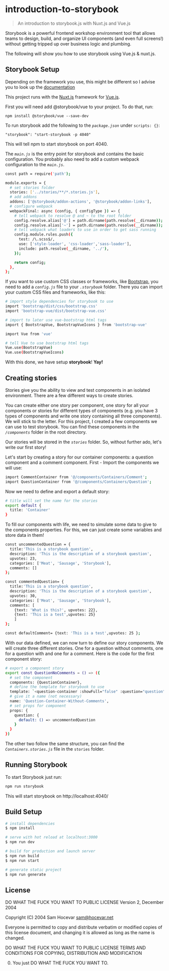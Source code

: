 # introduction-to-storybook

> An introduction to storybook.js with Nuxt.js and Vue.js

Storybook is a powerful frontend workshop environment tool that allows teams to design, build, and organize UI components (and even full screens!) without getting tripped up over business logic and plumbing.


The following will show you how to use storybook using Vue.js & nuxt.js.

## Storybook Setup
Depending on the framework you use, this might be different so I advise you to look up the [documentation](https://storybook.js.org/docs/basics/introduction/)

This project runs with the [Nuxt.js](https://nuxtjs.org/) framework for [Vue.js](https://vuejs.org/). 

First you will need add @storybook/vue to your project. To do that, run:

````
npm install @storybook/vue --save-dev
````

To run storybook add the following to the _``package.json``_ under ``scripts: {}``:

````
"storybook": "start-storybook -p 4040"
````

This will tell npm to start storybook on port 4040.


The _``main.js``_ is the entry point for storybook and contains the basic configuration. You probably also need to add a custom webpack configuration to the _``main.js``_.

````bash
const path = require('path');

module.exports = {
  # set stories folder
  stories: ['../stories/**/*.stories.js'],
  # add addons
  addons: ['@storybook/addon-actions', '@storybook/addon-links'],
  # configure webpack
  webpackFinal: async (config, { configType }) => {
    # tell webpack to resolve @ and ~ to the root folder
    config.resolve.alias['@'] = path.dirname(path.resolve(__dirname));
    config.resolve.alias['~'] = path.dirname(path.resolve(__dirname));
    # tell webpack what loaders to use in order to get sass running
    config.module.rules.push({
      test: /\.scss$/,
      use: ['style-loader', 'css-loader','sass-loader'],
      include: path.resolve(__dirname, '../'),
    });

    return config;
  },
};
````

If you want to use custom CSS classes or frameworks, like [Bootstrap](https://getbootstrap.com/), you need to add a _``config.js``_ file to your _``.storybook``_ folder.
There you can import your custom CSS files and frameworks, like this: 
````bash
# import style dependencies for storybook to use
import 'bootstrap/dist/css/bootstrap.css'
import 'bootstrap-vue/dist/bootstrap-vue.css'

# import to later use vue-bootstrap html tags
import { BootstrapVue, BootstrapVueIcons } from 'bootstrap-vue'

import Vue from 'vue'

# tell Vue to use bootstrap html tags
Vue.use(BootstrapVue)
Vue.use(BootstrapVueIcons)

````

With this done, we have setup <b>storybook</b>! <b>Yay!</b>

## Creating stories
Stories give you the ability to view and test components in an isolated environment.
There are a few different ways to create stories.


You can create either one story per component, one story for all your components or stories for different types of components (e.g. you have 3 types of components and write one story containing all three components). We will stick to the letter.
For this project, I created a few components we can use to test storybook. You can find these components in the _``/components``_ folder in the root directory.

Our stories will be stored in the _`stories`_ folder. So, without further ado, let's write our first story!

Let's start by creating a story for our container components: a question component and a comment component. First - Import the components we will use:
````bash
import CommentContainer from '@/components/Containers/Comment';
import QuestionContainer from '@/components/Containers/Question';
````

Now we need to define and export a default story:

````bash
# title will set the name for the stories
export default {
  title: 'Container'
}
````

To fill our components with life, we need to simulate some data to give to the components properties. For this, we can just create some variables and store data in them!

````bash
const uncommentedQuestion = { 
  title:'This is a storybook question', 
  description: 'This is the description of a storybook question', 
  upvotes: 23, 
  categories: ['Meat', 'Sausage', 'Storybook'], 
  comments: []
};

const commentedQuestion= {
  title:'This is a storybook question', 
  description: 'This is the description of a storybook question', 
  upvotes: 30, 
  categories: ['Meat', 'Sausage', 'Storybook'], 
  comments: [
    {text: 'What is this?', upvotes: 22},
    {text: 'This is a test',upvotes: 25}
    ]
};

const defaultComment= {text: 'This is a test',upvotes: 25 };
````

With our data defined, we can now turn to define our story components. We will create three different stories. One for a question without comments, one for a question with and one for a comment. Here is the code for the first component story:

````bash
# export a component story
export const QuestionNoComments = () => ({
  # set the component
  components: {QuestionContainer},
  # define the template for storybook to use
  template: `<question-container :showFull="false" :question="question" />`,
  # give it a name (not necessary)
  name: 'Question-Container-Without-Comments',
  # set props for component
  props: {
    question: {
      default: () => uncommentedQuestion
    }
  }
})
````

The other two follow the same structure, you can find the _``Containers.stories.js``_ file in the ``stories`` folder.

## Running Storybook

To start Storybook just run:

````bash
npm run storybook
````

This will start storybook on  http://localhost:4040/

## Build Setup

```bash
# install dependencies
$ npm install

# serve with hot reload at localhost:3000
$ npm run dev

# build for production and launch server
$ npm run build
$ npm run start

# generate static project
$ npm run generate
```

## License 

DO WHAT THE FUCK YOU WANT TO PUBLIC LICENSE 
Version 2, December 2004 

Copyright (C) 2004 Sam Hocevar <sam@hocevar.net> 

Everyone is permitted to copy and distribute verbatim or modified 
copies of this license document, and changing it is allowed as long 
as the name is changed. 

DO WHAT THE FUCK YOU WANT TO PUBLIC LICENSE 
TERMS AND CONDITIONS FOR COPYING, DISTRIBUTION AND MODIFICATION 

0. You just DO WHAT THE FUCK YOU WANT TO.
